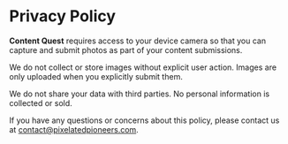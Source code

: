 # Privacy Policy

**Content Quest** requires access to your device camera so that you can capture and submit photos as part of your content submissions.

We do not collect or store images without explicit user action. Images are only uploaded when you explicitly submit them.

We do not share your data with third parties. No personal information is collected or sold.

If you have any questions or concerns about this policy, please contact us at [contact@pixelatedpioneers.com](mailto:contact@pixelatedpioneers.com).
